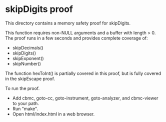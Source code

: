 skipDigits proof
==============

This directory contains a memory safety proof for skipDigits.

This function requires non-NULL arguments and a buffer with length > 0.
The proof runs in a few seconds and provides complete coverage of:
* skipDecimals()
* skipDigits()
* skipExponent()
* skipNumber()

The function hexToInt() is partially covered in this proof, but is
fully covered in the skipEscape proof.

To run the proof.
* Add cbmc, goto-cc, goto-instrument, goto-analyzer, and cbmc-viewer
  to your path.
* Run "make".
* Open html/index.html in a web browser.
